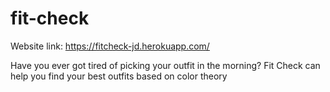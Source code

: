 # fit-check

Website link: https://fitcheck-jd.herokuapp.com/


Have you ever got tired of picking your outfit in the morning?
Fit Check can help you find your best outfits based on color theory
